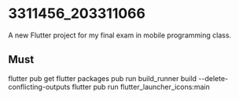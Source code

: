 # 3311456_203311066

A new Flutter project for my final exam in mobile programming class.

## Must
flutter pub get
flutter packages pub run build_runner build --delete-conflicting-outputs
flutter pub run flutter_launcher_icons:main
